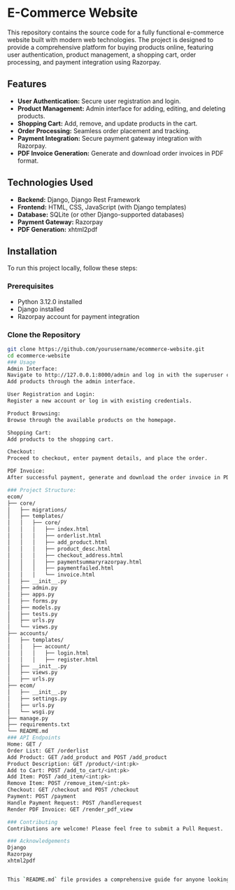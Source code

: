 # E-Commerce Website

This repository contains the source code for a fully functional e-commerce website built with modern web technologies. The project is designed to provide a comprehensive platform for buying products online, featuring user authentication, product management, a shopping cart, order processing, and payment integration using Razorpay.

## Features

- **User Authentication:** Secure user registration and login.
- **Product Management:** Admin interface for adding, editing, and deleting products.
- **Shopping Cart:** Add, remove, and update products in the cart.
- **Order Processing:** Seamless order placement and tracking.
- **Payment Integration:** Secure payment gateway integration with Razorpay.
- **PDF Invoice Generation:** Generate and download order invoices in PDF format.

## Technologies Used

- **Backend:** Django, Django Rest Framework
- **Frontend:** HTML, CSS, JavaScript (with Django templates)
- **Database:** SQLite (or other Django-supported databases)
- **Payment Gateway:** Razorpay
- **PDF Generation:** xhtml2pdf

## Installation

To run this project locally, follow these steps:

### Prerequisites

- Python 3.12.0 installed
- Django installed
- Razorpay account for payment integration

### Clone the Repository

```bash
git clone https://github.com/yourusername/ecommerce-website.git
cd ecommerce-website
### Usage
Admin Interface:
Navigate to http://127.0.0.1:8000/admin and log in with the superuser credentials.
Add products through the admin interface.

User Registration and Login:
Register a new account or log in with existing credentials.

Product Browsing:
Browse through the available products on the homepage.

Shopping Cart:
Add products to the shopping cart.

Checkout:
Proceed to checkout, enter payment details, and place the order.

PDF Invoice:
After successful payment, generate and download the order invoice in PDF format.

### Project Structure:
ecom/
├── core/
│   ├── migrations/
│   ├── templates/
│   │   ├── core/
│   │   │   ├── index.html
│   │   │   ├── orderlist.html
│   │   │   ├── add_product.html
│   │   │   ├── product_desc.html
│   │   │   ├── checkout_address.html
│   │   │   ├── paymentsummaryrazorpay.html
│   │   │   ├── paymentfailed.html
│   │   │   └── invoice.html
│   ├── __init__.py
│   ├── admin.py
│   ├── apps.py
│   ├── forms.py
│   ├── models.py
│   ├── tests.py
│   ├── urls.py
│   └── views.py
├── accounts/
│   ├── templates/
│   │   ├── account/
│   │   │   ├── login.html
│   │   │   ├── register.html
│   ├── __init__.py
│   ├── views.py
│   ├── urls.py
├── ecom/
│   ├── __init__.py
│   ├── settings.py
│   ├── urls.py
│   └── wsgi.py
├── manage.py
├── requirements.txt
└── README.md
### API Endpoints
Home: GET /
Order List: GET /orderlist
Add Product: GET /add_product and POST /add_product
Product Description: GET /product/<int:pk>
Add to Cart: POST /add_to_cart/<int:pk>
Add Item: POST /add_item/<int:pk>
Remove Item: POST /remove_item/<int:pk>
Checkout: GET /checkout and POST /checkout
Payment: POST /payment
Handle Payment Request: POST /handlerequest
Render PDF Invoice: GET /render_pdf_view

### Contributing
Contributions are welcome! Please feel free to submit a Pull Request.

### Acknowledgements
Django
Razorpay
xhtml2pdf


This `README.md` file provides a comprehensive guide for anyone looking to understand, install, and contribute to your e-commerce website project. Adjust the sections as necessary to better reflect your project's specifics and any additional information you might want to include.

